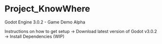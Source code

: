 # Project_KnowWhere
Godot Engine 3.0.2 - Game Demo Alpha

Instructions on how to get setup
-> Download latest version of Godot v3.0.2
-> Install Dependencies (WIP)
